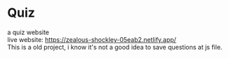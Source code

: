 # Quiz
a quiz website <br/>
live website: https://zealous-shockley-05eab2.netlify.app/ <br />
This is a old project, i know it's not a good idea to save questions at js file.
